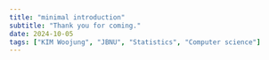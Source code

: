 ```yaml
---
title: "minimal introduction"
subtitle: "Thank you for coming."
date: 2024-10-05
tags: ["KIM Woojung", "JBNU", "Statistics", "Computer science"]
---
```

